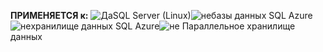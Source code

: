 <Token>**ПРИМЕНЯЕТСЯ к:** ![Да](media/yes.png)SQL Server (Linux)![не](media/no.png)базы данных SQL Azure![не](media/no.png)хранилище данных SQL Azure![не](media/no.png) Параллельное хранилище данных </Token>
